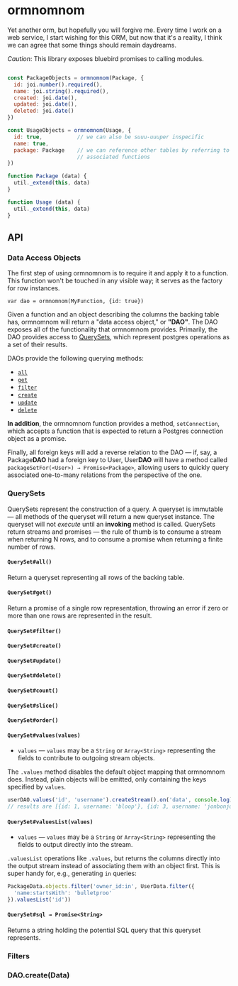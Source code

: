 # ormnomnom

Yet another orm, but hopefully you will forgive me. Every time I work on a web
service, I start wishing for this ORM, but now that it's a reality, I think we
can agree that some things should remain daydreams.

*Caution*: This library exposes bluebird promises to calling modules.

```javascript

const PackageObjects = ormnomnom(Package, {
  id: joi.number().required(),
  name: joi.string().required(),
  created: joi.date(),
  updated: joi.date(),
  deleted: joi.date()
})

const UsageObjects = ormnomnom(Usage, {
  id: true,           // we can also be suuu-uuuper inspecific
  name: true,
  package: Package    // we can reference other tables by referring to their
                      // associated functions
})

function Package (data) {
  util._extend(this, data)
}

function Usage (data) {
  util._extend(this, data)
}

```

## API

### Data Access Objects

The first step of using ormnomnom is to require it and apply it to a function.
This function won't be touched in any visible way; it serves as the factory for
row instances.

```
var dao = ormnomnom(MyFunction, {id: true}) 
```

Given a function and an object describing the columns the backing table has,
ormnomnom will return a "data access object," or **"DAO"**. The DAO exposes all of
the functionality that ormnomnom provides. Primarily, the DAO provides access
to [QuerySets](#querysets), which represent postgres operations as a set of their
results.

DAOs provide the following querying methods:

* [`all`](#querysetall)
* [`get`](#querysetget)
* [`filter`](#querysetfilter)
* [`create`](#querysetcreate)
* [`update`](#querysetupdate)
* [`delete`](#querysetdelete)

**In addition**, the ormnomnom function provides a method, `setConnection`, which
accepts a function that is expected to return a Postgres connection object as a
promise.

Finally, all foreign keys will add a reverse relation to the DAO — if, say, a
Package**DAO** had a foreign key to User, User**DAO** will have a method called
`packageSetFor(<User>) → Promise<Package>`, allowing users to quickly query
associated one-to-many relations from the perspective of the one.

### QuerySets

QuerySets represent the construction of a query. A queryset is immutable — all
methods of the queryset will return a new queryset instance. The queryset will
not *execute* until an **invoking** method is called. QuerySets return streams
and promises — the rule of thumb is to consume a stream when returning N rows,
and to consume a promise when returning a finite number of rows. 

#### `QuerySet#all()`

Return a queryset representing all rows of the backing table.

#### `QuerySet#get()`

Return a promise of a single row representation, throwing an error if zero or
more than one rows are represented in the result.

#### `QuerySet#filter()`
#### `QuerySet#create()`
#### `QuerySet#update()`
#### `QuerySet#delete()`
#### `QuerySet#count()`
#### `QuerySet#slice()`
#### `QuerySet#order()`
#### `QuerySet#values(values)`

* `values` — `values` may be a `String` or `Array<String>` representing the
  fields to contribute to outgoing stream objects.

The `.values` method disables the default object mapping that ormnomnom does.
Instead, plain objects will be emitted, only containing the keys specified by
`values`.

```javascript
userDAO.values('id', 'username').createStream().on('data', console.log)
// results are [{id: 1, username: 'bloop'}, {id: 3, username: 'jonbonjovi'}]
```

#### `QuerySet#valuesList(values)`

* `values` — `values` may be a `String` or `Array<String>` representing the
  fields to output directly into the stream.

`.valuesList` operations like `.values`, but returns the columns directly into
the output stream instead of associating them with an object first. This is super
handy for, e.g., generating `in` queries:

```javascript
PackageData.objects.filter('owner_id:in', UserData.filter({
  'name:startsWith': 'bulletproo'
}).valuesList('id'))
```

#### `QuerySet#sql → Promise<String>`

Returns a string holding the potential SQL query that this queryset represents.

### Filters

### DAO<Function>.create(Data)
